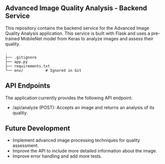 ## Advanced Image Quality Analysis - Backend Service

This repository contains the backend service for the Advanced Image Quality Analysis application. This service is built with Flask and uses a pre-trained MobileNet model from Keras to analyze images and assess their quality.

```
.
├── .gitignore
├── app.py
├── requirements.txt
└── env/          # Ignored in Git

```



## API Endpoints
The application currently provides the following API endpoint:

- /api/analyze (POST): Accepts an image and returns an analysis of its quality.

## Future Development
- Implement advanced image processing techniques for quality assessment.
- Improve the API to include more detailed information about the image.
- Improve error handling and add more tests.

